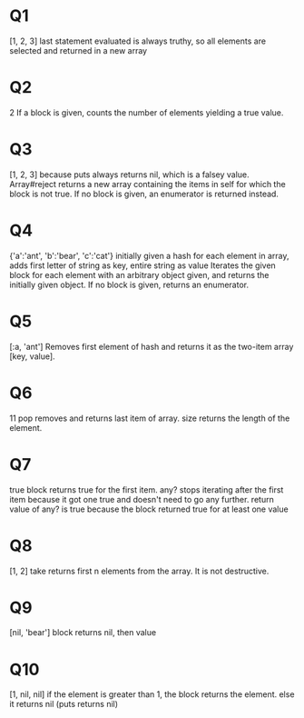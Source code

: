 # Q1
[1, 2, 3]
last statement evaluated is always truthy, so all elements are selected 
and returned in a new array

# Q2
2
If a block is given, counts the number of elements yielding a true value.

# Q3
[1, 2, 3] because puts always returns nil, which is a falsey value.
Array#reject returns a new array containing the items in self for which the 
block is not true. If no block is given, an enumerator is returned instead.

# Q4
{'a':'ant', 'b':'bear', 'c':'cat'}
initially given a hash
for each element in array, adds first letter of string as key, entire string 
as value
Iterates the given block for each element with an arbitrary object given, and 
returns the initially given object. If no block is given, returns an 
enumerator.

# Q5
[:a, 'ant']
Removes first element of hash and returns it as the two-item array [key, value].

# Q6
11
pop removes and returns last item of array. size returns the length of the element.

# Q7
true
block returns true for the first item. any? stops iterating after the first item
because it got one true and doesn't need to go any further.
return value of any? is true because the block returned true for at least one 
value

# Q8
[1, 2]
take returns first n elements from the array. It is not destructive.

# Q9
[nil, 'bear']
block returns nil, then value

# Q10
[1, nil, nil]
if the element is greater than 1, the block returns the element. else it returns nil (puts returns nil)

